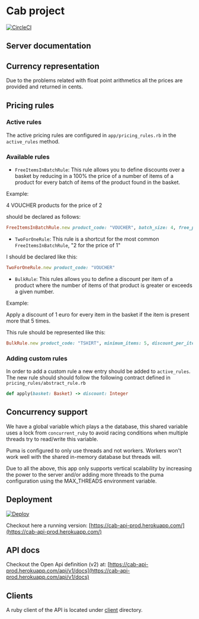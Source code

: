 # Cab project

[![CircleCI](https://circleci.com/gh/ccverak/simple_checkout/tree/master.svg?style=svg)](https://circleci.com/gh/ccverak/simple_checkout/tree/master)

## Server documentation

## Currency representation

Due to the problems related with float point arithmetics all the prices are provided and returned in cents.

## Pricing rules

### Active rules

The active pricing rules are configured in `app/pricing_rules.rb` in the `active_rules` method.

### Available rules

- `FreeItemsInBatchRule`: This rule allows you to define discounts over a basket by reducing in a 100% the price of a number of items of a product for every batch of items of the product found in the basket.

Example:

4 VOUCHER products for the price of 2

should be declared as follows:

```ruby
FreeItemsInBatchRule.new product_code: "VOUCHER", batch_size: 4, free_per_batch: 2
```

- `TwoForOneRule`: This rule is a shortcut for the most common `FreeItemsInBatchRule`, "2 for the price of 1"

I should be declared like this:

```ruby
TwoForOneRule.new product_code: "VOUCHER"
```

- `BulkRule`: This rules allows you to define a discount per item of a product where the number of items of that product is greater or exceeds a given number.

Example:

Apply a discount of 1 euro for every item in the basket if the item is present more that 5 times.

This rule should be represented like this:

```ruby
BulkRule.new product_code: "TSHIRT", minimum_items: 5, discount_per_item: 100
```


### Adding custom rules

In order to add a custom rule a new entry should be added to `active_rules`.
The new rule should should follow the following contract defined in `pricing_rules/abstract_rule.rb`


```ruby
def apply(basket: Basket) -> discount: Integer
```

## Concurrency support

We have a global variable which plays a the database, this shared variable uses a lock from `concurrent_ruby` to avoid racing conditions when multiple threads try to read/write this variable.

Puma is configured to only use threads and not workers. Workers won't work well with the shared in-memory database but threads will. 

Due to all the above, this app only supports vertical scalability by increasing the power to the server and/or adding more threads to the puma configuration using the MAX_THREADS environment variable.

## Deployment

[![Deploy](https://www.herokucdn.com/deploy/button.png)](https://heroku.com/deploy)

Checkout here a running version: [https://cab-api-prod.herokuapp.com/](https://cab-api-prod.herokuapp.com/)

## API docs

Checkout the Open Api definition (v2) at: [https://cab-api-prod.herokuapp.com/api/v1/docs](https://cab-api-prod.herokuapp.com/api/v1/docs)

## Clients

A ruby client of the API is located under [client](https://github.com/ccverak/simple_checkout/tree/master/client) directory.
